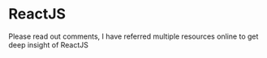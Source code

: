 # ReactJS
Please read out comments, I have referred multiple resources online to get deep insight of ReactJS
